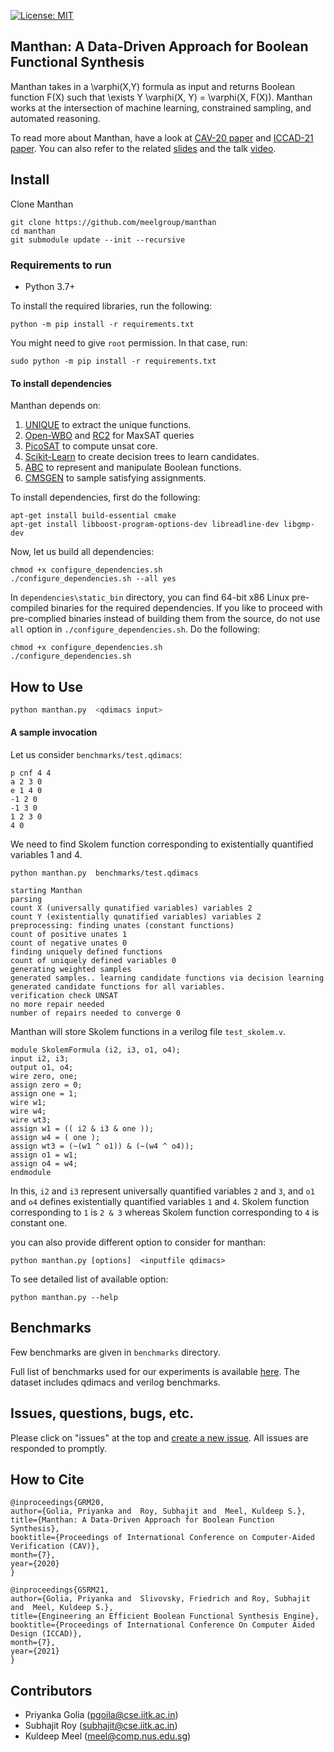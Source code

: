 [![License: MIT](https://img.shields.io/badge/License-MIT-yellow.svg)](https://opensource.org/licenses/MIT)


## Manthan: A Data-Driven Approach for Boolean Functional Synthesis
Manthan takes in a \varphi(X,Y) formula as input and returns Boolean function F(X) such that \exists Y \varphi(X, Y) = \varphi(X, F(X)). Manthan works at the intersection of machine learning, constrained sampling, and automated reasoning. 

To read more about Manthan, have a look at [CAV-20 paper](https://priyanka-golia.github.io/publication/cav20-manthan/cav20-manthan.pdf) and [ICCAD-21 paper](https://arxiv.org/pdf/2108.05717.pdf). You can also refer to the related [slides](https://www.comp.nus.edu.sg/~meel/Slides/manthan.pdf) and the talk [video](https://www.youtube.com/watch?v=dXWWiKfY6cI&t=2s).

## Install

Clone Manthan

```
git clone https://github.com/meelgroup/manthan
cd manthan
git submodule update --init --recursive
```

### Requirements to run

* Python 3.7+

To install the required libraries, run the following:

```
python -m pip install -r requirements.txt
```
You might need to give `root` permission. In that case, run:

```
sudo python -m pip install -r requirements.txt
```

#### To install dependencies

Manthan depends on: 
1. [UNIQUE](https://github.com/perebor/unique) to extract the unique functions. 
2. [Open-WBO](https://github.com/sat-group/open-wbo) and [RC2](https://pysathq.github.io/docs/html/api/examples/rc2.html)  for MaxSAT queries
3. [PicoSAT](http://fmv.jku.at/picosat/) to compute unsat core. 
4. [Scikit-Learn](https://scikit-learn.org/stable/modules/tree.html) to create decision trees to learn candidates.  
5. [ABC](https://github.com/berkeley-abc/abc) to represent and manipulate Boolean functions.
6. [CMSGEN](https://github.com/meelgroup/cmsgen) to sample satisfying assignments.

To install dependencies, first do the following:
```
apt-get install build-essential cmake
apt-get install libboost-program-options-dev libreadline-dev libgmp-dev
```
Now, let us build all dependencies:
```
chmod +x configure_dependencies.sh
./configure_dependencies.sh --all yes
```
In `dependencies\static_bin` directory, you can find 64-bit x86 Linux pre-compiled binaries for the required dependencies. If you like to proceed with pre-complied binaries instead of building them from the source, do not use ``all`` option in `./configure_dependencies.sh`. Do the following:
```
chmod +x configure_dependencies.sh
./configure_dependencies.sh
```

## How to Use

```bash
python manthan.py  <qdimacs input> 
```

#### A sample invocation 

Let us consider  `benchmarks/test.qdimacs`:


```
p cnf 4 4
a 2 3 0
e 1 4 0
-1 2 0
-1 3 0
1 2 3 0
4 0
```

We need to find Skolem function corresponding to existentially quantified variables 1 and 4.

```
python manthan.py  benchmarks/test.qdimacs

```

```
starting Manthan
parsing
count X (universally qunatified variables) variables 2
count Y (existentially qunatified variables) variables 2
preprocessing: finding unates (constant functions)
count of positive unates 1
count of negative unates 0
finding uniquely defined functions
count of uniquely defined variables 0
generating weighted samples
generated samples.. learning candidate functions via decision learning
generated candidate functions for all variables.
verification check UNSAT
no more repair needed
number of repairs needed to converge 0
```

Manthan will store Skolem functions in a verilog file `test_skolem.v`. 

```
module SkolemFormula (i2, i3, o1, o4);
input i2, i3;
output o1, o4;
wire zero, one;
assign zero = 0;
assign one = 1;
wire w1;
wire w4;
wire wt3;
assign w1 = (( i2 & i3 & one ));
assign w4 = ( one );
assign wt3 = (~(w1 ^ o1)) & (~(w4 ^ o4));
assign o1 = w1;
assign o4 = w4;
endmodule
```
In this, `i2` and `i3` represent universally quantified variables `2` and `3`, and `o1` and `o4` defines existentially quantified variables `1` and `4`. Skolem function corresponding to `1` is `2 & 3` whereas Skolem function corresponding to `4` is constant one.

you can also provide different option to consider for manthan:

```
python manthan.py [options]  <inputfile qdimacs> 
```
To see detailed list of available option:

```
python manthan.py --help
```


## Benchmarks
Few benchmarks are given in `benchmarks` directory. 

Full list of benchmarks used for our experiments is available [here](https://zenodo.org/record/3892859#.XuTB2XUzZhE). The dataset includes qdimacs and verilog benchmarks. 

## Issues, questions, bugs, etc.
Please click on "issues" at the top and [create a new issue](https://github.com/meelgroup/manthan/issues). All issues are responded to promptly.

## How to Cite
```
@inproceedings{GRM20,
author={Golia, Priyanka and  Roy, Subhajit and  Meel, Kuldeep S.},
title={Manthan: A Data-Driven Approach for Boolean Function Synthesis},
booktitle={Proceedings of International Conference on Computer-Aided Verification (CAV)},
month={7},
year={2020}
}

@inproceedings{GSRM21,
author={Golia, Priyanka and  Slivovsky, Friedrich and Roy, Subhajit and  Meel, Kuldeep S.},
title={Engineering an Efficient Boolean Functional Synthesis Engine},
booktitle={Proceedings of International Conference On Computer Aided Design (ICCAD)},
month={7},
year={2021}
}

```

## Contributors
* Priyanka Golia (pgoila@cse.iitk.ac.in)
* Subhajit Roy (subhajit@cse.iitk.ac.in)
* Kuldeep Meel (meel@comp.nus.edu.sg)


